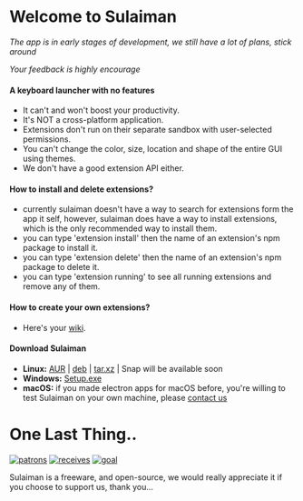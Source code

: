 # Welcome to Sulaiman

*The app is in early stages of development, we still have a lot of plans, stick around*

*Your feedback is highly encourage*

#### A keyboard launcher with no features

- It can't and won't boost your productivity.
- It's NOT a cross-platform application.
- Extensions don't run on their separate sandbox with user-selected permissions.
- You can't change the color, size, location and shape of the entire GUI using themes.
- We don't have a good extension API either.

#### How to install and delete extensions?

- currently sulaiman doesn't have a way to search for extensions form the app it self, however,
sulaiman does have a way to install extensions, which is the only recommended way to install them.
- you can type 'extension install' then the name of an extension's npm package to install it.
- you can type 'extension delete' then the name of an extension's npm package to delete it.
- you can type 'extension running' to see all running extensions and remove any of them.

#### How to create your own extensions?

- Here's your [wiki](https://gitlab.com/herpproject/Sulaiman/wikis/home).

#### Download Sulaiman

- **Linux:**
[AUR](https://aur.archlinux.org/packages/sulaiman) |
[deb](https://gitlab.com/herpproject/Sulaiman/-/jobs/artifacts/release/raw/public/Sulaiman.deb?job=build) |
[tar.xz](https://gitlab.com/herpproject/Sulaiman/-/jobs/artifacts/release/raw/public/Sulaiman.tar.xz?job=build) |
Snap will be available soon
- **Windows:** [Setup.exe](https://gitlab.com/herpproject/Sulaiman/-/jobs/artifacts/release/raw/public/Sulaiman-Setup.exe?job=build)
- **macOS:**  if you made electron apps for macOS before, you're willing to test Sulaiman on your own machine, please [contact us](mailto:herpproject0@gmail.com)

# One Last Thing..

[![patrons](https://img.shields.io/liberapay/patrons/herpproject.svg?logo=liberapay)](https://liberapay.com/herpproject/)
[![receives](https://img.shields.io/liberapay/receives/herpproject.svg?logo=liberapay)](https://liberapay.com/herpproject)
[![goal](https://img.shields.io/liberapay/goal/herpproject.svg?logo=liberapay)](https://liberapay.com/herpproject/donate)

Sulaiman is a freeware, and open-source, we would really appreciate it if you choose to support us, thank you...